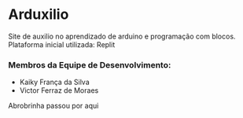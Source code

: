 # Arduxilio
Site de auxilio no aprendizado de arduino e programação com blocos.
Plataforma inicial utilizada: Replit

### Membros da Equipe de Desenvolvimento:

- Kaiky França da Silva
- Victor Ferraz de Moraes

Abrobrinha passou por aqui
